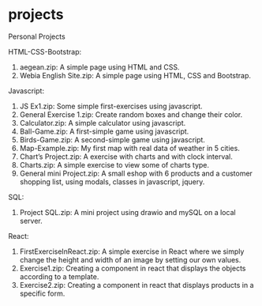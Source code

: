 # projects
Personal Projects

HTML-CSS-Bootstrap:
1. aegean.zip: A simple page using HTML and CSS.
2. Webia English Site.zip: A simple page using HTML, CSS and Bootstrap.

Javascript:
1. JS Ex1.zip: Some simple first-exercises using javascript.
2. General Exercise 1.zip: Create random boxes and change their color.
3. Calculator.zip: A simple calculator using javascript.
4. Ball-Game.zip: A first-simple game using javascript.
5. Birds-Game.zip: A second-simple game using javascript.
6. Map-Example.zip: My first map with real data of weather in 5 cities.
7. Chart’s Project.zip: A exercise with charts and with clock interval.
8. Charts.zip: A simple exercise to view some of charts type.
9. General mini Project.zip: Α small eshop with 6 products and a customer shopping list, using modals, classes in javascript, jquery.

SQL:
1. Project SQL.zip: A mini project using drawio and mySQL on a local server.

React:
1. FirstExerciseInReact.zip: A simple exercise in React where we simply change the height and width of an image by setting our own values.
2. Exercise1.zip: Creating a component in react that displays the objects according to a template.
3. Exercise2.zip: Creating a component in react that displays products in a specific form.
